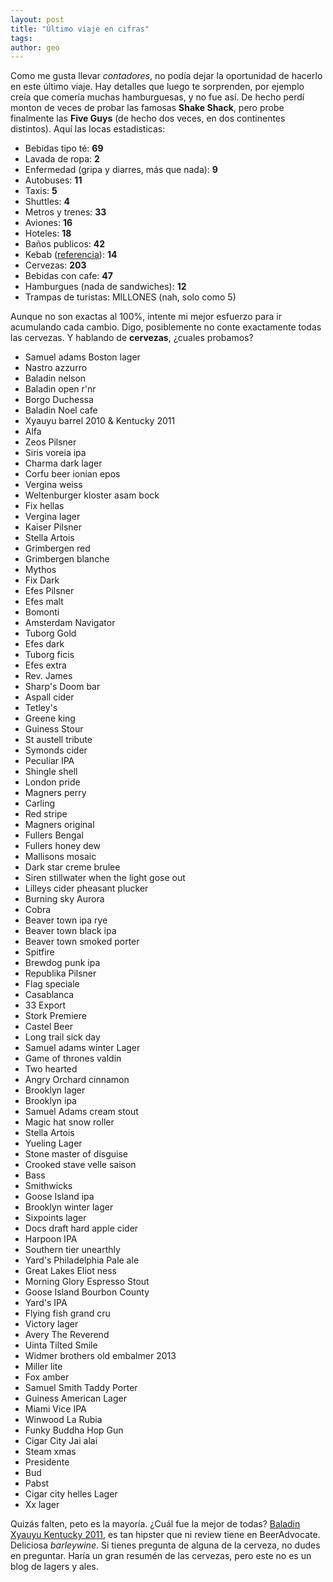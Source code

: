 ```yaml
---
layout: post
title: "Último viaje en cifras"
tags: 
author: geo
---
```

Como me gusta llevar *contadores*, no podía dejar la oportunidad de hacerlo en este último viaje. Hay detalles que luego te sorprenden, por ejemplo creía que comería muchas hamburguesas, y no fue así. De hecho perdí monton de veces de probar las famosas **Shake Shack**, pero probe finalmente las **Five Guys** (de hecho dos veces, en dos continentes distintos). Aquí las locas estadisticas:

* Bebidas tipo té: **69**
* Lavada de ropa: **2**
* Enfermedad (gripa y diarres, más que nada): **9**
* Autobuses: **11**
* Taxis: **5**
* Shuttles: **4**
* Metros y trenes: **33**
* Aviones: **16**
* Hoteles: **18**
* Baños publicos: **42**
* Kebab ([referencia](/kebap-o-comida-turca/)): **14**
* Cervezas: **203**
* Bebidas con cafe: **47**
* Hamburgues (nada de sandwiches): **12**
* Trampas de turistas: MILLONES (nah, solo como 5)

Aunque no son exactas al 100%, intente mi mejor esfuerzo para ir acumulando cada cambio. Digo, posiblemente no conte exactamente todas las cervezas. Y hablando de **cervezas**, ¿cuales probamos?

* Samuel adams Boston lager
* Nastro azzurro
* Baladin nelson
* Baladin open r'nr
* Borgo Duchessa
* Baladin Noel cafe
* Xyauyu barrel 2010 & Kentucky 2011
* Alfa
* Zeos Pilsner 
* Siris voreia ipa
* Charma dark lager
* Corfu beer ionian epos
* Vergina weiss
* Weltenburger kloster asam bock
* Fix hellas
* Vergina lager
* Kaiser Pilsner 
* Stella Artois 
* Grimbergen red
* Grimbergen blanche
* Mythos
* Fix Dark
* Efes Pilsner 
* Efes malt
* Bomonti
* Amsterdam Navigator
* Tuborg Gold
* Efes dark
* Tuborg ficis
* Efes extra
* Rev. James
* Sharp's Doom bar
* Aspall cider
* Tetley's
* Greene king
* Guiness Stour
* St austell tribute 
* Symonds cider
* Peculiar IPA
* Shingle shell 
* London pride
* Magners perry
* Carling
* Red stripe
* Magners original 
* Fullers Bengal
* Fullers honey dew
* Mallisons mosaic 
* Dark star creme brulee
* Siren stillwater when the light gose out
* Lilleys cider pheasant plucker
* Burning sky Aurora 
* Cobra
* Beaver town ipa rye
* Beaver town black ipa
* Beaver town smoked porter 
* Spitfire 
* Brewdog punk ipa
* Republika Pilsner 
* Flag speciale
* Casablanca 
* 33 Export
* Stork Premiere
* Castel Beer
* Long trail sick day
* Samuel adams winter Lager 
* Game of thrones valdin
* Two hearted 
* Angry Orchard cinnamon 
* Brooklyn lager
* Brooklyn ipa
* Samuel Adams cream stout
* Magic hat snow roller
* Stella Artois 
* Yueling Lager 
* Stone master of disguise 
* Crooked stave velle saison 
* Bass 
* Smithwicks
* Goose Island ipa
* Brooklyn winter lager
* Sixpoints lager
* Docs draft hard apple cider
* Harpoon IPA
* Southern tier unearthly 
* Yard's Philadelphia Pale ale
* Great Lakes Eliot ness
* Morning Glory Espresso Stout 
* Goose Island Bourbon County 
* Yard's IPA
* Flying fish grand cru
* Victory lager
* Avery The Reverend
* Uinta Tilted Smile
* Widmer brothers old embalmer 2013
* Miller lite
* Fox amber
* Samuel Smith Taddy Porter
* Guiness American Lager
* Miami Vice IPA
* Winwood La Rubia
* Funky Buddha Hop Gun
* Cigar City Jai alai
* Steam xmas
* Presidente 
* Bud
* Pabst
* Cigar city helles Lager 
* Xx lager

Quizás falten, peto es la mayoría. ¿Cuál fue la mejor de todas? [Baladin Xyauyu Kentucky 2011](http://www.beeradvocate.com/beer/profile/1675/150602/), es tan hipster que ni review tiene en BeerAdvocate. Deliciosa *barleywine*. Si tienes pregunta de alguna de la cerveza, no dudes en preguntar. Haría un gran resumén de las cervezas, pero este no es un blog de lagers y ales.